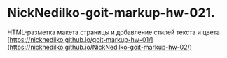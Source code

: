 # NickNedilko-goit-markup-hw-021.
HTML-разметка макета страницы и добавление стилей текста и цвета
[https://nicknedilko.github.io/goit-markup-hw-01/](https://nicknedilko.github.io/NickNedilko-goit-markup-hw-02/)
